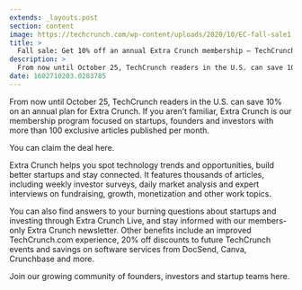 ```yaml
--- 
extends: _layouts.post 
section: content 
image: https://techcrunch.com/wp-content/uploads/2020/10/EC-fall-sale1.jpg?w=711 
title: > 
  Fall sale: Get 10% off an annual Extra Crunch membership – TechCrunch 
description: > 
  From now until October 25, TechCrunch readers in the U.S. can save 10% on an annual plan for Extra Crunch.If you aren’t familiar, Extra Crunch is our membership program focused on startups, founders and investors with more than 100 exclusive articles published per month.Extra Crunch helps you spot technology trends and opportunities, build better startups and stay connected.You can also find answers to your burning questions about startups and investing through Extra Crunch Live, and stay informed with our members-only Extra Crunch newsletter.Join our growing community of founders, investors and startup teams here. 
date: 1602710203.0283785 
--- 
```

From now until October 25, TechCrunch readers in the U.S. can save 10% on an annual plan for Extra Crunch. If you aren’t familiar, Extra Crunch is our membership program focused on startups, founders and investors with more than 100 exclusive articles published per month.

You can claim the deal here.

Extra Crunch helps you spot technology trends and opportunities, build better startups and stay connected. It features thousands of articles, including weekly investor surveys, daily market analysis and expert interviews on fundraising, growth, monetization and other work topics.

You can also find answers to your burning questions about startups and investing through Extra Crunch Live, and stay informed with our members-only Extra Crunch newsletter. Other benefits include an improved TechCrunch.com experience, 20% off discounts to future TechCrunch events and savings on software services from DocSend, Canva, Crunchbase and more.

Join our growing community of founders, investors and startup teams here.